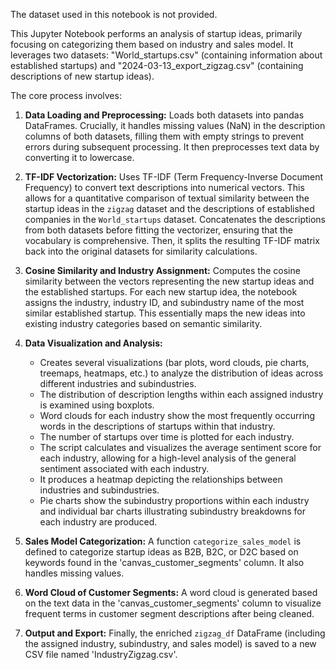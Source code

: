 The dataset used in this notebook is not provided.

This Jupyter Notebook performs an analysis of startup ideas, primarily focusing on categorizing them based on industry and sales model. It leverages two datasets: "World_startups.csv" (containing information about established startups) and "2024-03-13_export_zigzag.csv" (containing descriptions of new startup ideas).

The core process involves:

1. **Data Loading and Preprocessing:** Loads both datasets into pandas DataFrames.  Crucially, it handles missing values (NaN) in the description columns of both datasets, filling them with empty strings to prevent errors during subsequent processing.  It then preprocesses text data by converting it to lowercase.

2. **TF-IDF Vectorization:**  Uses TF-IDF (Term Frequency-Inverse Document Frequency) to convert text descriptions into numerical vectors. This allows for a quantitative comparison of textual similarity between the startup ideas in the `zigzag` dataset and the descriptions of established companies in the `World_startups` dataset.  Concatenates the descriptions from both datasets before fitting the vectorizer, ensuring that the vocabulary is comprehensive.  Then, it splits the resulting TF-IDF matrix back into the original datasets for similarity calculations.


3. **Cosine Similarity and Industry Assignment:** Computes the cosine similarity between the vectors representing the new startup ideas and the established startups. For each new startup idea, the notebook assigns the industry, industry ID, and subindustry name of the most similar established startup. This essentially maps the new ideas into existing industry categories based on semantic similarity.

4. **Data Visualization and Analysis:**
    - Creates several visualizations (bar plots, word clouds, pie charts, treemaps, heatmaps, etc.) to analyze the distribution of ideas across different industries and subindustries.
    - The distribution of description lengths within each assigned industry is examined using boxplots.
    - Word clouds for each industry show the most frequently occurring words in the descriptions of startups within that industry.
    - The number of startups over time is plotted for each industry.
    - The script calculates and visualizes the average sentiment score for each industry, allowing for a high-level analysis of the general sentiment associated with each industry.
    - It produces a heatmap depicting the relationships between industries and subindustries.
    - Pie charts show the subindustry proportions within each industry and individual bar charts illustrating subindustry breakdowns for each industry are produced.

5. **Sales Model Categorization:** A function `categorize_sales_model` is defined to categorize startup ideas as B2B, B2C, or D2C based on keywords found in the 'canvas_customer_segments' column.  It also handles missing values.

6. **Word Cloud of Customer Segments:** A word cloud is generated based on the text data in the 'canvas_customer_segments' column to visualize frequent terms in customer segment descriptions after being cleaned.

7. **Output and Export:** Finally, the enriched `zigzag_df` DataFrame (including the assigned industry, subindustry, and sales model) is saved to a new CSV file named 'IndustryZigzag.csv'.
